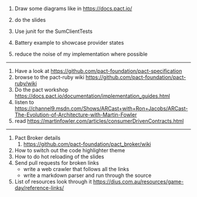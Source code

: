1. Draw some diagrams like in https://docs.pact.io/
1. do the slides
1. Use junit for the SumClientTests

1. Battery example to showcase provider states
1. reduce the noise of my implementation where possible
---

1. Have a look at https://github.com/pact-foundation/pact-specification
1. browse to the pact-ruby wiki https://github.com/pact-foundation/pact-ruby/wiki
1. Do the pact workshop https://docs.pact.io/documentation/implementation_guides.html
1. listen to https://channel9.msdn.com/Shows/ARCast+with+Ron+Jacobs/ARCast-The-Evolution-of-Architecture-with-Martin-Fowler
1. read https://martinfowler.com/articles/consumerDrivenContracts.html

---

1. Pact Broker details
   1. https://github.com/pact-foundation/pact_broker/wiki
1. How to switch out the code highlighter theme
1. How to do hot reloading of the slides
1. Send pull requests for broken links
   - write a web crawler that follows all the links
   - write a markdown parser and run through the source
1. List of resources look through it https://dius.com.au/resources/game-day/reference-links/